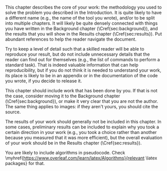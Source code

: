 This chapter describes the core of your work: the methodology you used to solve the problem
you described in the Introduction. It is quite likely to have a different name (e.g., the
name of the tool you wrote), and/or to be split into multiple chapters. It will likely be quite
densely connected with things you have written in the Background chapter (\Cref{sec:background}),
and the results that you will show in the Results chapter (\Cref{sec:results}). Put abundant
references to help the reader navigate the document.

Try to keep a level of detail such that a skilled reader will be able to reproduce your result,
but do not include unnecessary details that the reader can find out for themselves (e.g., the
list of commands to perform a standard task). That is indeed valuable information that can help
reproducibility, but if you do not think it is needed to understand your work, its place is
likely to be in an appendix or in the documentation of the code you wrote, if you decide to
release it.

This chapter should include work that has been done by you. If that is not the case, consider
moving it to the Background chapter (\Cref{sec:background}), or make it very clear that you are
not the author. The same thing applies to images: if they aren't yours, you should cite the
source.

The results of your work should generally not be included in this chapter. In some cases,
preliminary results can be included to explain why you took a certain direction in your work
(e.g., you took a choice rather than another because you measured that it was more efficient),
but the overall evaluation of your work should be in the Results chapter (\Cref{sec:results}).

You are likely to include algorithms in pseudocode. Check
\myhref{https://www.overleaf.com/learn/latex/Algorithms}{relevant \latex packages} for that.
